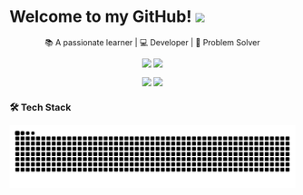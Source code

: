 # Welcome to my GitHub! <img src="https://media.giphy.com/media/hvRJCLFzcasrR4ia7z/giphy.gif" width="25px">

<div align="center">
  
  📚 A passionate learner | 💻 Developer | 🎯 Problem Solver
  
  [<img src="https://img.shields.io/badge/Blog-FF4088?style=for-the-badge&logo=hugo&logoColor=white" />](https://wanghaoyuuu-github-io.pages.dev/)
  ![](https://profile-counter.glitch.me/WangHaoyuuu/count.svg)

</div>

<div align="center">
  <img height="180em" src="https://github-readme-stats.vercel.app/api?username=WangHaoyuuu&show_icons=true&theme=tokyonight"/>
  <img height="180em" src="https://github-readme-stats.vercel.app/api/top-langs/?username=WangHaoyuuu&layout=compact&theme=tokyonight"/>
</div>

### 🛠 Tech Stack

<div align="center">
  <picture>
    <source media="(prefers-color-scheme: dark)" srcset="https://raw.githubusercontent.com/WangHaoyuuu/WangHaoyuuu/output/github-contribution-grid-snake-dark.svg">
    <source media="(prefers-color-scheme: light)" srcset="https://raw.githubusercontent.com/WangHaoyuuu/WangHaoyuuu/output/github-contribution-grid-snake.svg">
    <img alt="github contribution grid snake animation" src="https://raw.githubusercontent.com/WangHaoyuuu/WangHaoyuuu/output/github-contribution-grid-snake.svg">
  </picture>
</div>
